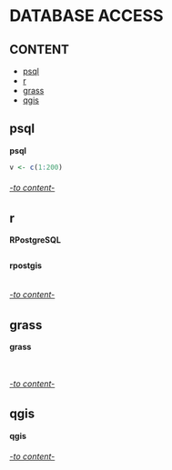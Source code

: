 # DATABASE ACCESS

## CONTENT 

* [psql](#psql)
* [r](#r)
* [grass](#grass)
* [qgis](#qgis)


## psql

**psql**  
```R
v <- c(1:200) 
```

###### [-to content-](#content)

## r

**RPostgreSQL**  
```R


```

**rpostgis**  
```R


```



###### [-to content-](#content)

## grass

**grass**  
```grass


```

###### [-to content-](#content)

## qgis

**qgis**  


###### [-to content-](#content)
